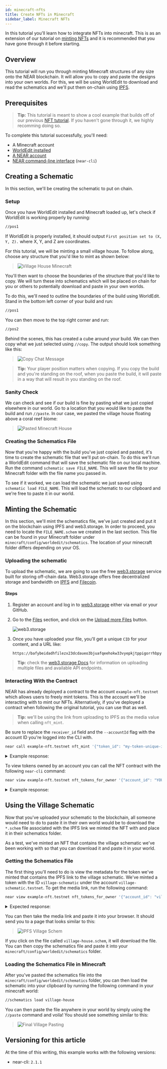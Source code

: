 ```yaml
---
id: minecraft-nfts
title: Create NFTs in Minecraft
sidebar_label: Minecraft NFTs
---
```


In this tutorial you'll learn how to integrate NFTs into minecraft. This is as an extension of our tutorial on [minting NFTs](/docs/tutorials/contracts/nfts/minting-nfts) and it is recommended that you have gone through it before starting.

## Overview

This tutorial will run you through minting Minecraft structures of any size onto the NEAR blockchain. It will allow you to copy and paste the designs into your own worlds. For this, we will be using WorldEdit to download and read the schematics and we'll put them on-chain using [IPFS](https://ipfs.io/).

## Prerequisites

> **Tip:** This tutorial is meant to show a cool example that builds off of our previous [NFT tutorial](/docs/tutorials/contracts/nfts/minting-nfts). If you haven't gone through it, we highly recomming doing so.

To complete this tutorial successfully, you'll need:

- A Minecraft account
- [WorldEdit installed](https://worldedit.enginehub.org/en/latest/install/)
- [A NEAR account](#wallet)
- [NEAR command-line interface](/docs/develop/contracts/rust/intro#installing-the-near-cli) (`near-cli`)

## Creating a Schematic

In this section, we'll be creating the schematic to put on chain.

### Setup

Once you have WorldEdit installed and Minecraft loaded up, let's check if WorldEdit is working properly by running:

```bash
//pos1
```

If WorldEdit is properly installed, it should output `First position set to (X, Y, Z).` where X, Y, and Z are coordinates.

For this tutorial, we will be minting a small village house. To follow along, choose any structure that you'd like to mint as shown below:

> ![Village House Minecraft](/docs/assets/nfts/village-house-minecraft.png)

You'll then want to choose the boundaries of the structure that you'd like to copy. We will turn these into schematics which will be placed on chain for you or others to potentially download and paste in your own worlds.

To do this, we'll need to outline the boundaries of the build using WorldEdit. Stand in the bottom left corner of your build and run:

```bash
//pos1
```

You can then move to the top right corner and run:

```bash
//pos2
```

Behind the scenes, this has created a cube around your build. We can then copy what we just selected using `//copy`. The output should look something like this:

> ![Copy Chat Message](/docs/assets/nfts/copy-chat-message-minecraft.png)

> **Tip:** Your player position matters when copying. If you copy the build and you're standing on the roof, when you paste the build, it will paste in a way that will result in you standing on the roof.

### Sanity Check

We can check and see if our build is fine by pasting what we just copied elsewhere in our world. Go to a location that you would like to paste the build and run `//paste`. In our case, we pasted the village house floating above a coral reef biome:

> ![Pasted Minecraft House](/docs/assets/nfts/pasted-minecraft-house.png)

### Creating the Schematics File

Now that you're happy with the build you've just copied and pasted, it's time to create the schematic file that we'll put on-chain. To do this we'll run a WorldEdit command that will save the schematic file on our local machine. Run the command `schematic save FILE_NAME`. This will save the file to your Minecraft folder with the file name you passed in.

To see if it worked, we can load the schematic we just saved using `schematic load FILE_NAME`. This will load the schematic to our clipboard and we're free to paste it in our world.

## Minting the Schematic

In this section, we'll mint the schematics file, we've just created and put it on the blockchain using IPFS and web3.storage. In order to proceed, you need to locate the `FILE_NAME.schem` we created in the last section. This file can be found in your Minecraft folder under `minecraft/config/worldedit/schematics`. The location of your minecraft folder differs depending on your OS.

### Uploading the schematic

To upload the schematic, we are going to use the free [web3.storage](https://web3.storage/about/) service built for storing off-chain data.
Web3.storage offers free decentralized storage and bandwidth on [IPFS](https://ipfs.io/) and [Filecoin](https://filecoin.io/).

#### Steps

1. Register an account and log in to [web3.storage](https://nft.storage/login/) either via email or your GitHub.

2. Go to the [Files](https://web3.storage/files/) section, and click on the [Upload more Files](https://web3.storage/upload/) button.

   ![web3.storage](/docs/assets/nfts/web3-storage-upload.png)

3. Once you have uploaded your file, you'll get a unique `CID` for your content, and a URL like:
   ```
   https://bafybeidadhfilezx23dcdaueo3bjuafqeehokw33vyepkjtppigorrhbpy.ipfs.dweb.link/
   ```

> **Tip:** check the [web3.storage Docs](https://docs.web3.storage/) for information on uploading multiple files and available API endpoints.

### Interacting With the Contract

NEAR has already deployed a contract to the account `example-nft.testnet` which allows users to freely mint tokens. This is the account we'll be interacting with to mint our NFTs. Alternatively, if you've deployed a contract when following the original tutorial, you can use that as well.

> **Tip:** we'll be using the link from uploading to IPFS as the media value when calling `nft_mint`.

Be sure to replace the `receiver_id` field and the `--accountId` flag with the account ID you're logged into the CLI with.

```bash
near call example-nft.testnet nft_mint '{"token_id": "my-token-unique-id", "receiver_id": "YOUR_ACCOUNT", "token_metadata": { "title": "Some Art", "description": "My NFT media", "media": "https://bafybeidadhfilezx23dcdaueo3bjuafqeehokw33vyepkjtppigorrhbpy.ipfs.dweb.link/", "copies": 1}}' --accountId YOUR_ACCOUNT --deposit 0.1
```

<details>
<summary>Example response: </summary>
<p>

```json
{
  "token_id": "0",
  "owner_id": "YOUR_ACCOUNT",
  "metadata": {
    "title": "Some Art",
    "description": "My NFT media",
    "media": "https://bafybeidadhfilezx23dcdaueo3bjuafqeehokw33vyepkjtppigorrhbpy.ipfs.dweb.link/",
    "media_hash": null,
    "copies": 1,
    "issued_at": null,
    "expires_at": null,
    "starts_at": null,
    "updated_at": null,
    "extra": null,
    "reference": null,
    "reference_hash": null
  },
  "approved_account_ids": {}
}
```

</p>
</details>

To view tokens owned by an account you can call the NFT contract with the following `near-cli` command:

```bash
near view example-nft.testnet nft_tokens_for_owner '{"account_id": "YOUR_ACCOUNT"}'
```

<details>
<summary>Example response: </summary>
<p>

```json
[
  {
    "token_id": "0",
    "owner_id": "YOUR_ACCOUNT",
    "metadata": {
      "title": "Some Art",
      "description": "My NFT media",
      "media": "https://bafybeidadhfilezx23dcdaueo3bjuafqeehokw33vyepkjtppigorrhbpy.ipfs.dweb.link/",
      "media_hash": null,
      "copies": 1,
      "issued_at": null,
      "expires_at": null,
      "starts_at": null,
      "updated_at": null,
      "extra": null,
      "reference": null,
      "reference_hash": null
    },
    "approved_account_ids": {}
  }
]
```

</p>
</details>

## Using the Village Schematic

Now that you've uploaded your schematic to the blockchain, all someone would need to do to paste it in their own world would be to download the `*.schem` file associated with the IPFS link we minted the NFT with and place it in their schematics folder.

As a test, we've minted an NFT that contains the village schematic we've been working with so that you can download it and paste it in your world.

### Getting the Schematics File

The first thing you'll need to do is view the metadata for the token we've minted that contains the IPFS link to the village schematic. We've minted a token with the ID `village-schematic` under the account `village-schematic.testnet`. To get the media link, run the following command:

```bash
near view example-nft.testnet nft_tokens_for_owner '{"account_id": "village-schematic.testnet"}'
```

<details>
<summary>Expected response: </summary>
<p>

```bash
[
  {
    token_id: 'village-schematic',
    owner_id: 'village-schematic.testnet',
    metadata: {
      title: 'Village Schematic',
      description: 'Blockcraft Village Schematic Tutorial NFT',
      media: 'https://bafybeidadhfilezx23dcdaueo3bjuafqeehokw33vyepkjtppigorrhbpy.ipfs.dweb.link/',
      media_hash: null,
      copies: 1,
      issued_at: null,
      expires_at: null,
      starts_at: null,
      updated_at: null,
      extra: null,
      reference: null,
      reference_hash: null
    },
    approved_account_ids: {}
  }
]
```

</p>
</details>

You can then take the media link and paste it into your browser. It should send you to a page that looks similar to this:

> ![IPFS Village Schem](/docs/assets/nfts/IPFS-village-schem.png)

If you click on the file called `village-house.schem`, it will download the file. You can then copy the schematics file and paste it into your `minecraft/config/worldedit/schematics` folder.

### Loading the Schematics File in Minecraft

After you've pasted the schematics file into the `minecraft/config/worldedit/schematics` folder, you can then load the schematic into your clipboard by running the following command in your minecraft world:

```bash
//schematics load village-house
```

You can then paste the file anywhere in your world by simply using the `//paste` command and voila! You should see something similar to this:

> ![Final Village Pasting](/docs/assets/nfts/final-village-pasting.png)

## Versioning for this article

At the time of this writing, this example works with the following versions:

- near-cli: `2.1.1`
